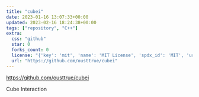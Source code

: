 ```yaml
---
title: "cubei"
date: 2023-01-16 13:07:33+00:00
updated: 2023-02-16 18:24:38+00:00
tags: ["repository", "C++"]
extra:
  css: "github"
  star: 0
  forks_count: 0
  license: "{'key': 'mit', 'name': 'MIT License', 'spdx_id': 'MIT', 'url': 'https://api.github.com/licenses/mit', 'node_id': 'MDc6TGljZW5zZTEz'}"
  url: "https://github.com/ousttrue/cubei"
---
```


<https://github.com/ousttrue/cubei>

Cube Interaction
